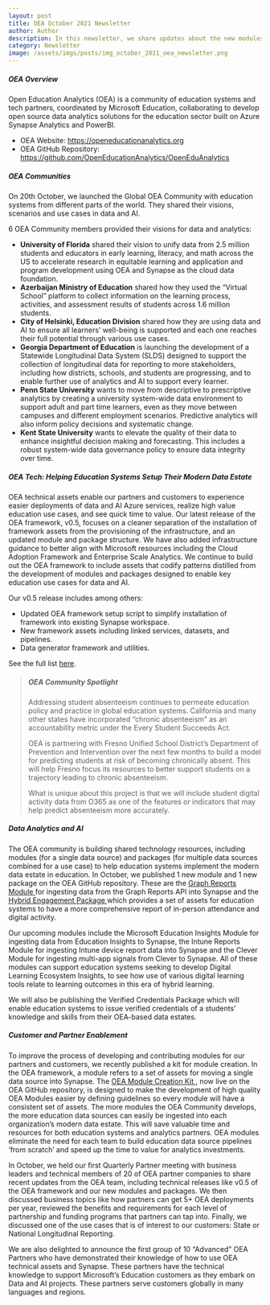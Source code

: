 ```yaml
---
layout: post
title: OEA October 2021 Newsletter
author: Author
description: In this newsletter, we share updates about the new modules and packages published to GitHub, the Global OEA Community and others.
category: Newsletter
image: /assets/imgs/posts/img_october_2021_oea_newsletter.png
---
```


##### OEA Overview

Open Education Analytics (OEA) is a community of education systems and tech partners, coordinated by Microsoft Education, collaborating to develop open source data analytics solutions for the education sector built on Azure Synapse Analytics and PowerBI.  

- OEA Website: <a href="https://openeducationanalytics.org" target="_blank">https://openeducationanalytics.org </a>
- OEA GitHub Repository: <a href="https://github.com/OpenEducationAnalytics/OpenEduAnalytics" target="_blank">https://github.com/OpenEducationAnalytics/OpenEduAnalytics</a>

##### OEA Communities

On 20th October, we launched the Global OEA Community with education systems from different parts of the world. They shared their visions, scenarios and use cases in data and AI. 

6 OEA Community members provided their visions for data and analytics: 
- **University of Florida** shared their vision to unify data from 2.5 million students and educators in early learning, literacy, and math across the US to accelerate research in equitable learning and application and program development using OEA and Synapse as the cloud data foundation. 
- **Azerbaijan Ministry of Education** shared how they used the “Virtual School” platform to collect information on the learning process, activities, and assessment results of students across 1.6 million students. 
- **City of Helsinki, Education Division** shared how they are using data and AI to ensure all learners’ well-being is supported and each one reaches their full potential through various use cases. 
- **Georgia Department of Education** is launching the development of a Statewide Longitudinal Data System (SLDS) designed to support the collection of longitudinal data for reporting to more stakeholders, including how districts, schools, and students are progressing, and to enable further use of analytics and AI to support every learner. 
- **Penn State University** wants to move from descriptive to prescriptive analytics by creating a university system-wide data environment to support adult and part time learners, even as they move between campuses and different employment scenarios. Predictive analytics will also inform policy decisions and systematic change. 
- **Kent State University** wants to elevate the quality of their data to enhance insightful decision making and forecasting. This includes a robust system-wide data governance policy to ensure data integrity over time. 

##### OEA Tech: Helping Education Systems Setup Their Modern Data Estate
OEA technical assets enable our partners and customers to experience easier deployments of data and AI Azure services, realize high value education use cases, and see quick time to value. Our latest release of the OEA framework, v0.5, focuses on a cleaner separation of the installation of framework assets from the provisioning of the infrastructure, and an updated module and package structure. We have also added infrastructure guidance to better align with Microsoft resources including the Cloud Adoption Framework and Enterprise Scale Analytics. We continue to build out the OEA framework to include assets that codify patterns distilled from the development of modules and packages designed to enable key education use cases for data and AI. 

Our v0.5 release includes among others: 
- Updated OEA framework setup script to simplify installation of framework into existing Synapse workspace. 
- New framework assets including linked services, datasets, and pipelines. 
- Data generator framework and utilities. 

See the full list <a href="https://github.com/OpenEducationAnalytics/OpenEduAnalytics/releases/tag/v0.5" target="_blank">here</a>. 


>
> ##### OEA Community Spotlight
>
> Addressing student absenteeism continues to permeate education policy and practice in global education systems. California and many other states have incorporated “chronic absenteeism” as an accountability metric under the Every Student Succeeds Act.
>   
> OEA is partnering with Fresno Unified School District’s Department of Prevention and Intervention over the next few months to build a model for predicting students at risk of becoming chronically absent. This will help Fresno focus its resources to better support students on a trajectory leading to chronic absenteeism.  
> 
> What is unique about this project is that we will include student digital activity data from O365 as one of the features or indicators that may help predict absenteeism more accurately.


##### Data Analytics and AI

The OEA community is building shared technology resources, including modules (for a single data source) and packages (for multiple data sources combined for a use case) to help education systems implement the modern data estate in education. In October, we published 1 new module and 1 new package on the OEA GitHub repository. These are the <a href="https://github.com/OpenEducationAnalytics/OpenEduAnalytics/tree/main/modules/Microsoft_Graph" target="_blank">Graph Reports Module </a> for ingesting data from the Graph Reports API into Synapse and the <a href="https://github.com/OpenEducationAnalytics/OpenEduAnalytics/tree/main/packages/ContosoISD_hybrid_engagement" target="_blank">Hybrid Engagement Package </a> which provides a set of assets for education systems to have a more comprehensive report of in-person attendance and digital activity. 

Our upcoming modules include the Microsoft Education Insights Module for ingesting data from Education Insights to Synapse, the Intune Reports Module for ingesting Intune device report data into Synapse and the Clever Module for ingesting multi-app signals from Clever to Synapse. All of these modules can support education systems seeking to develop Digital Learning Ecosystem Insights, to see how use of various digital learning tools relate to learning outcomes in this era of hybrid learning. 

We will also be publishing the Verified Credentials Package which will enable education systems to issue verified credentials of a students’ knowledge and skills from their OEA-based data estates. 
 

##### Customer and Partner Enablement
To improve the process of developing and contributing modules for our partners and customers, we recently published a kit for module creation. In the OEA framework, a module refers to a set of assets for moving a single data source into Synapse. The <a href="https://github.com/OpenEducationAnalytics/OpenEduAnalytics/tree/main/modules/_Creation_Kit" target="_blank">OEA Module Creation Kit </a>, now live on the OEA GitHub repository, is designed to make the development of high quality OEA Modules easier by defining guidelines so every module will have a consistent set of assets. The more modules the OEA Community develops, the more education data sources can easily be ingested into each organization’s modern data estate. This will save valuable time and resources for both education systems and analytics partners. OEA modules eliminate the need for each team to build education data source pipelines ‘from scratch’ and speed up the time to value for analytics investments. 

In October, we held our first Quarterly Partner meeting with business leaders and technical members of 20 of OEA partner companies to share recent updates from the OEA team, including technical releases like v0.5 of the OEA framework and our new modules and packages. We then discussed business topics like how partners can get 5+ OEA deployments per year, reviewed the benefits and requirements for each level of partnership and funding programs that partners can tap into. Finally, we discussed one of the use cases that is of interest to our customers: State or National Longitudinal Reporting. 

We are also delighted to announce the first group of 10 “Advanced” OEA Partners who have demonstrated their knowledge of how to use OEA technical assets and Synapse. These partners have the technical knowledge to support Microsoft’s Education customers as they embark on Data and AI projects. These partners serve customers globally in many languages and regions.
